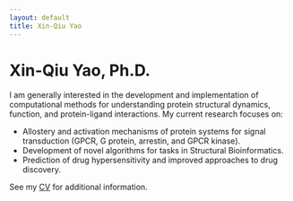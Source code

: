 ```yaml
---
layout: default
title: Xin-Qiu Yao
---
```


# Xin-Qiu Yao, Ph.D.

I am generally interested in the development and implementation of computational methods for understanding protein structural dynamics, function, and protein-ligand interactions. My current research focuses on:
 
* Allostery and activation mechanisms of protein systems for signal transduction (GPCR, G protein, arrestin, and GPCR kinase).
* Development of novel algorithms for tasks in Structural Bioinformatics.
* Prediction of drug hypersensitivity and improved approaches to drug discovery. 

See my [CV](/cv) for additional information.

